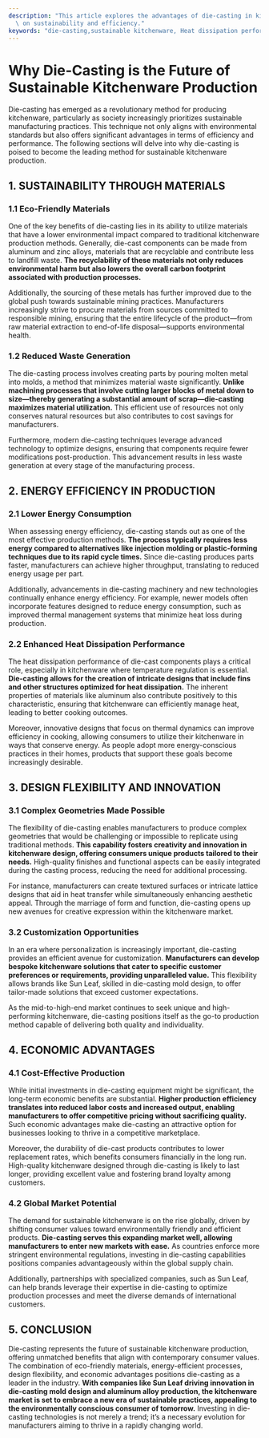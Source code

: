 ```yaml
---
description: "This article explores the advantages of die-casting in kitchenware production, focusing\
  \ on sustainability and efficiency."
keywords: "die-casting,sustainable kitchenware, Heat dissipation performance, Heat sink"
---
```

# Why Die-Casting is the Future of Sustainable Kitchenware Production

Die-casting has emerged as a revolutionary method for producing kitchenware, particularly as society increasingly prioritizes sustainable manufacturing practices. This technique not only aligns with environmental standards but also offers significant advantages in terms of efficiency and performance. The following sections will delve into why die-casting is poised to become the leading method for sustainable kitchenware production.

## 1. SUSTAINABILITY THROUGH MATERIALS

### 1.1 Eco-Friendly Materials

One of the key benefits of die-casting lies in its ability to utilize materials that have a lower environmental impact compared to traditional kitchenware production methods. Generally, die-cast components can be made from aluminum and zinc alloys, materials that are recyclable and contribute less to landfill waste. **The recyclability of these materials not only reduces environmental harm but also lowers the overall carbon footprint associated with production processes.** 

Additionally, the sourcing of these metals has further improved due to the global push towards sustainable mining practices. Manufacturers increasingly strive to procure materials from sources committed to responsible mining, ensuring that the entire lifecycle of the product—from raw material extraction to end-of-life disposal—supports environmental health. 

### 1.2 Reduced Waste Generation

The die-casting process involves creating parts by pouring molten metal into molds, a method that minimizes material waste significantly. **Unlike machining processes that involve cutting larger blocks of metal down to size—thereby generating a substantial amount of scrap—die-casting maximizes material utilization.** This efficient use of resources not only conserves natural resources but also contributes to cost savings for manufacturers. 

Furthermore, modern die-casting techniques leverage advanced technology to optimize designs, ensuring that components require fewer modifications post-production. This advancement results in less waste generation at every stage of the manufacturing process.

## 2. ENERGY EFFICIENCY IN PRODUCTION

### 2.1 Lower Energy Consumption

When assessing energy efficiency, die-casting stands out as one of the most effective production methods. **The process typically requires less energy compared to alternatives like injection molding or plastic-forming techniques due to its rapid cycle times.** Since die-casting produces parts faster, manufacturers can achieve higher throughput, translating to reduced energy usage per part.

Additionally, advancements in die-casting machinery and new technologies continually enhance energy efficiency. For example, newer models often incorporate features designed to reduce energy consumption, such as improved thermal management systems that minimize heat loss during production.

### 2.2 Enhanced Heat Dissipation Performance

The heat dissipation performance of die-cast components plays a critical role, especially in kitchenware where temperature regulation is essential. **Die-casting allows for the creation of intricate designs that include fins and other structures optimized for heat dissipation.** The inherent properties of materials like aluminum also contribute positively to this characteristic, ensuring that kitchenware can efficiently manage heat, leading to better cooking outcomes.

Moreover, innovative designs that focus on thermal dynamics can improve efficiency in cooking, allowing consumers to utilize their kitchenware in ways that conserve energy. As people adopt more energy-conscious practices in their homes, products that support these goals become increasingly desirable.

## 3. DESIGN FLEXIBILITY AND INNOVATION

### 3.1 Complex Geometries Made Possible

The flexibility of die-casting enables manufacturers to produce complex geometries that would be challenging or impossible to replicate using traditional methods. **This capability fosters creativity and innovation in kitchenware design, offering consumers unique products tailored to their needs.** High-quality finishes and functional aspects can be easily integrated during the casting process, reducing the need for additional processing.

For instance, manufacturers can create textured surfaces or intricate lattice designs that aid in heat transfer while simultaneously enhancing aesthetic appeal. Through the marriage of form and function, die-casting opens up new avenues for creative expression within the kitchenware market.

### 3.2 Customization Opportunities

In an era where personalization is increasingly important, die-casting provides an efficient avenue for customization. **Manufacturers can develop bespoke kitchenware solutions that cater to specific customer preferences or requirements, providing unparalleled value.** This flexibility allows brands like Sun Leaf, skilled in die-casting mold design, to offer tailor-made solutions that exceed customer expectations.

As the mid-to-high-end market continues to seek unique and high-performing kitchenware, die-casting positions itself as the go-to production method capable of delivering both quality and individuality.

## 4. ECONOMIC ADVANTAGES

### 4.1 Cost-Effective Production

While initial investments in die-casting equipment might be significant, the long-term economic benefits are substantial. **Higher production efficiency translates into reduced labor costs and increased output, enabling manufacturers to offer competitive pricing without sacrificing quality.** Such economic advantages make die-casting an attractive option for businesses looking to thrive in a competitive marketplace.

Moreover, the durability of die-cast products contributes to lower replacement rates, which benefits consumers financially in the long run. High-quality kitchenware designed through die-casting is likely to last longer, providing excellent value and fostering brand loyalty among customers.

### 4.2 Global Market Potential

The demand for sustainable kitchenware is on the rise globally, driven by shifting consumer values toward environmentally friendly and efficient products. **Die-casting serves this expanding market well, allowing manufacturers to enter new markets with ease.** As countries enforce more stringent environmental regulations, investing in die-casting capabilities positions companies advantageously within the global supply chain.

Additionally, partnerships with specialized companies, such as Sun Leaf, can help brands leverage their expertise in die-casting to optimize production processes and meet the diverse demands of international customers.

## 5. CONCLUSION

Die-casting represents the future of sustainable kitchenware production, offering unmatched benefits that align with contemporary consumer values. The combination of eco-friendly materials, energy-efficient processes, design flexibility, and economic advantages positions die-casting as a leader in the industry. **With companies like Sun Leaf driving innovation in die-casting mold design and aluminum alloy production, the kitchenware market is set to embrace a new era of sustainable practices, appealing to the environmentally conscious consumer of tomorrow.** Investing in die-casting technologies is not merely a trend; it’s a necessary evolution for manufacturers aiming to thrive in a rapidly changing world.
